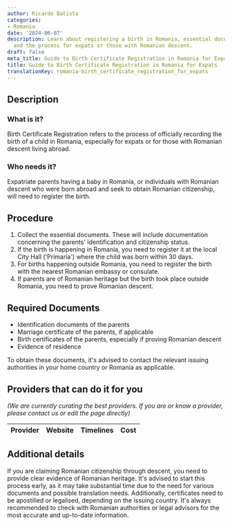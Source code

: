 ```yaml
---
author: Ricardo Batista
categories:
- Romania
date: '2024-06-07'
description: Learn about registering a birth in Romania, essential documents needed,
  and the process for expats or those with Romanian descent.
draft: false
meta_title: Guide to Birth Certificate Registration in Romania for Expats
title: Guide to Birth Certificate Registration in Romania for Expats
translationKey: romania-birth_certificate_registration_for_expats
---
```


## Description
### What is it?
Birth Certificate Registration refers to the process of officially recording the birth of a child in Romania, especially for expats or for those with Romanian descent living abroad.
### Who needs it?
Expatriate parents having a baby in Romania, or individuals with Romanian descent who were born abroad and seek to obtain Romanian citizenship, will need to register the birth.

## Procedure
1. Collect the essential documents. These will include documentation concerning the parents' identification and citizenship status.
2. If the birth is happening in Romania, you need to register it at the local City Hall ('Primaria') where the child was born within 30 days.
3. For births happening outside Romania, you need to register the birth with the nearest Romanian embassy or consulate.
4. If parents are of Romanian heritage but the birth took place outside Romania, you need to prove Romanian descent.

## Required Documents
- Identification documents of the parents
- Marriage certificate of the parents, if applicable
- Birth certificates of the parents, especially if proving Romanian descent
- Evidence of residence

To obtain these documents, it's advised to contact the relevant issuing authorities in your home country or Romania as applicable.

## Providers that can do it for you

_(We are currently curating the best providers. If you are or know a provider, please contact us or edit the page directly)_

| Provider        |     Website     |     Timelines    |       Cost      |
| --------------- | --------------- |  :-------------: | :-------------: |

## Additional details
If you are claiming Romanian citizenship through descent, you need to provide clear evidence of Romanian heritage. It's advised to start this process early, as it may take substantial time due to the need for various documents and possible translation needs. Additionally, certificates need to be apostilled or legalised, depending on the issuing country. It's always recommended to check with Romanian authorities or legal advisors for the most accurate and up-to-date information.